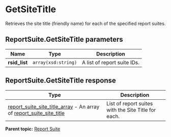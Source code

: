 # GetSiteTitle

Retrieves the site title \(friendly name\) for each of the specified report suites.

## ReportSuite.GetSiteTitle parameters

|Name|Type|Description|
|----|----|-----------|
| **rsid\_list** | `array(xsd:string)` |A list of report suite IDs.|

## ReportSuite.GetSiteTitle response

|Type|Description|
|----|-----------|
| [report\_suite\_site\_title\_array](../../data_types/r_report_suite_site_title_array.md#) - An array of [report\_suite\_site\_title](../../data_types/r_report_suite_site_title.md#)|List of report suites with the Site Title for each.|

**Parent topic:** [Report Suite](../../methods/report_suite/r_methods_reportsuite.md)

